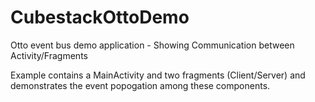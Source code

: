 # CubestackOttoDemo
Otto event bus demo application - Showing Communication between Activity/Fragments

Example contains a MainActivity and two fragments (Client/Server) and demonstrates the event popogation among these components.


